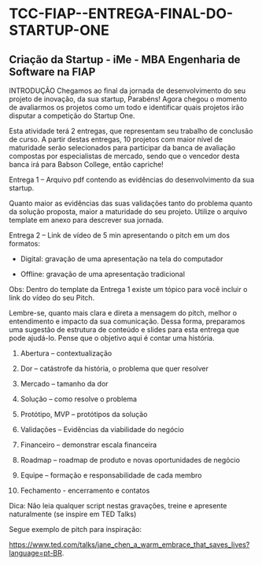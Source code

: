 # TCC-FIAP--ENTREGA-FINAL-DO-STARTUP-ONE
## Criação da Startup - iMe - MBA Engenharia de Software na FIAP

INTRODUÇÃO
Chegamos ao final da jornada de desenvolvimento do seu projeto de inovação, da sua startup, Parabéns! Agora chegou o momento de avaliarmos os projetos como um todo e identificar quais projetos irão disputar a competição do Startup One.

Esta atividade terá 2 entregas, que representam seu trabalho de conclusão de curso. A partir destas entregas, 10 projetos com maior nível de maturidade serão selecionados para participar da banca de avaliação compostas por especialistas de mercado, sendo que o vencedor desta banca irá para Babson College, então capriche!

Entrega 1 – Arquivo pdf contendo as evidências do desenvolvimento da sua startup.

Quanto maior as evidências das suas validações tanto do problema quanto da solução proposta, maior a maturidade do seu projeto. Utilize o arquivo template em anexo para descrever sua jornada.

Entrega 2 – Link de vídeo de 5 min apresentando o pitch em um dos formatos:

- Digital: gravação de uma apresentação na tela do computador

- Offline: gravação de uma apresentação tradicional

Obs: Dentro do template da Entrega 1 existe um tópico para você incluir o link do vídeo do seu Pitch.

Lembre-se, quanto mais clara e direta a mensagem do pitch, melhor o entendimento e impacto da sua comunicação. Dessa forma, preparamos uma sugestão de estrutura de conteúdo e slides para esta entrega que pode ajudá-lo. Pense que o objetivo aqui é contar uma história.

1. Abertura – contextualização

2. Dor – catástrofe da história, o problema que quer resolver

3. Mercado – tamanho da dor

4. Solução – como resolve o problema

5. Protótipo, MVP – protótipos da solução

6. Validações – Evidências da viabilidade do negócio

7. Financeiro – demonstrar escala financeira

8. Roadmap – roadmap de produto e novas oportunidades de negócio

9. Equipe – formação e responsabilidade de cada membro

10. Fechamento - encerramento e contatos

Dica: Não leia qualquer script nestas gravações, treine e apresente naturalmente (se inspire em TED Talks)

Segue exemplo de pitch para inspiração:

<https://www.ted.com/talks/jane_chen_a_warm_embrace_that_saves_lives?language=pt-BR>.
